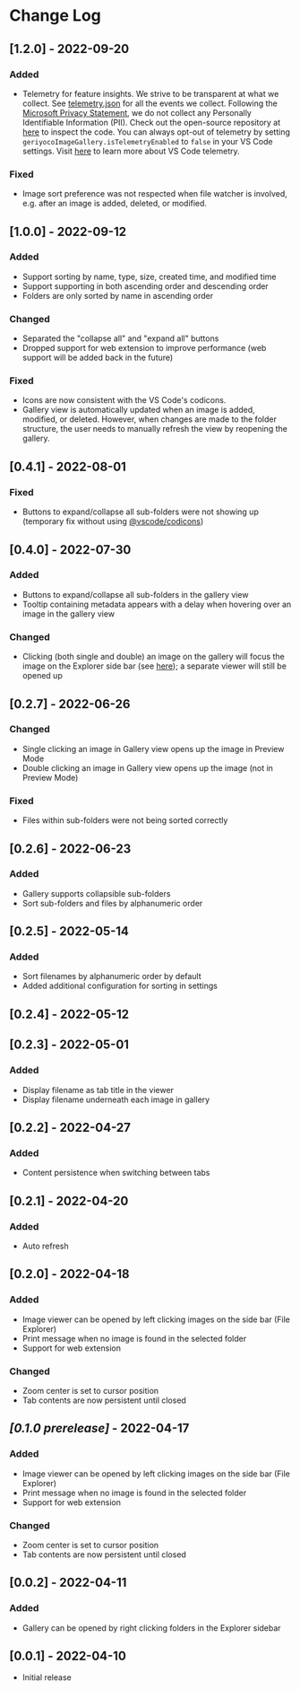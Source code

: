 # Change Log

## [1.2.0] - 2022-09-20
### Added
- Telemetry for feature insights. We strive to be transparent at what we collect. See [telemetry.json](telemetry.json) for all the events we collect. Following the [Microsoft Privacy Statement](https://privacy.microsoft.com/en-us/privacystatement), we do not collect any Personally Identifiable Information (PII). Check out the open-source repository at [here](https://github.com/geriyoco/vscode-image-gallery) to inspect the code. You can always opt-out of telemetry by setting `geriyocoImageGallery.isTelemetryEnabled` to `false` in your VS Code settings. Visit [here](https://code.visualstudio.com/docs/getstarted/telemetry) to learn more about VS Code telemetry.

### Fixed
- Image sort preference was not respected when file watcher is involved, e.g. after an image is added, deleted, or modified.

## [1.0.0] - 2022-09-12
### Added
- Support sorting by name, type, size, created time, and modified time
- Support supporting in both ascending order and descending order
- Folders are only sorted by name in ascending order

### Changed
- Separated the "collapse all" and "expand all" buttons
- Dropped support for web extension to improve performance (web support will be added back in the future)

### Fixed
- Icons are now consistent with the VS Code's codicons.
- Gallery view is automatically updated when an image is added, modified, or deleted. However, when changes are made to the folder structure, the user needs to manually refresh the view by reopening the gallery.

## [0.4.1] - 2022-08-01
### Fixed
- Buttons to expand/collapse all sub-folders were not showing up (temporary fix without using [@vscode/codicons](https://github.com/microsoft/vscode-codicons))

## [0.4.0] - 2022-07-30
### Added
- Buttons to expand/collapse all sub-folders in the gallery view
- Tooltip containing metadata appears with a delay when hovering over an image in the gallery view

### Changed
- Clicking (both single and double) an image on the gallery will focus the image on the Explorer side bar (see [here](https://github.com/geriyoco/vscode-image-gallery/pull/75#issue-1284403392)); a separate viewer will still be opened up

## [0.2.7] - 2022-06-26
### Changed
- Single clicking an image in Gallery view opens up the image in Preview Mode
- Double clicking an image in Gallery view opens up the image (not in Preview Mode)

### Fixed
- Files within sub-folders were not being sorted correctly

## [0.2.6] - 2022-06-23
### Added
- Gallery supports collapsible sub-folders
- Sort sub-folders and files by alphanumeric order

## [0.2.5] - 2022-05-14
### Added
- Sort filenames by alphanumeric order by default
- Added additional configuration for sorting in settings

## [0.2.4] - 2022-05-12

## [0.2.3] - 2022-05-01
### Added
- Display filename as tab title in the viewer
- Display filename underneath each image in gallery

## [0.2.2] - 2022-04-27
### Added
- Content persistence when switching between tabs

## [0.2.1] - 2022-04-20
### Added
- Auto refresh

## [0.2.0] - 2022-04-18
### Added
- Image viewer can be opened by left clicking images on the side bar (File Explorer)
- Print message when no image is found in the selected folder
- Support for web extension

### Changed
- Zoom center is set to cursor position
- Tab contents are now persistent until closed

## _[0.1.0 prerelease]_ - 2022-04-17
### Added
- Image viewer can be opened by left clicking images on the side bar (File Explorer)
- Print message when no image is found in the selected folder
- Support for web extension

### Changed
- Zoom center is set to cursor position
- Tab contents are now persistent until closed

## [0.0.2] - 2022-04-11
### Added
- Gallery can be opened by right clicking folders in the Explorer sidebar

## [0.0.1] - 2022-04-10
- Initial release